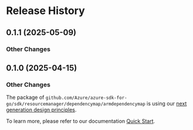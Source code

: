 # Release History

## 0.1.1 (2025-05-09)
### Other Changes


## 0.1.0 (2025-04-15)
### Other Changes

The package of `github.com/Azure/azure-sdk-for-go/sdk/resourcemanager/dependencymap/armdependencymap` is using our [next generation design principles](https://azure.github.io/azure-sdk/general_introduction.html).

To learn more, please refer to our documentation [Quick Start](https://aka.ms/azsdk/go/mgmt).